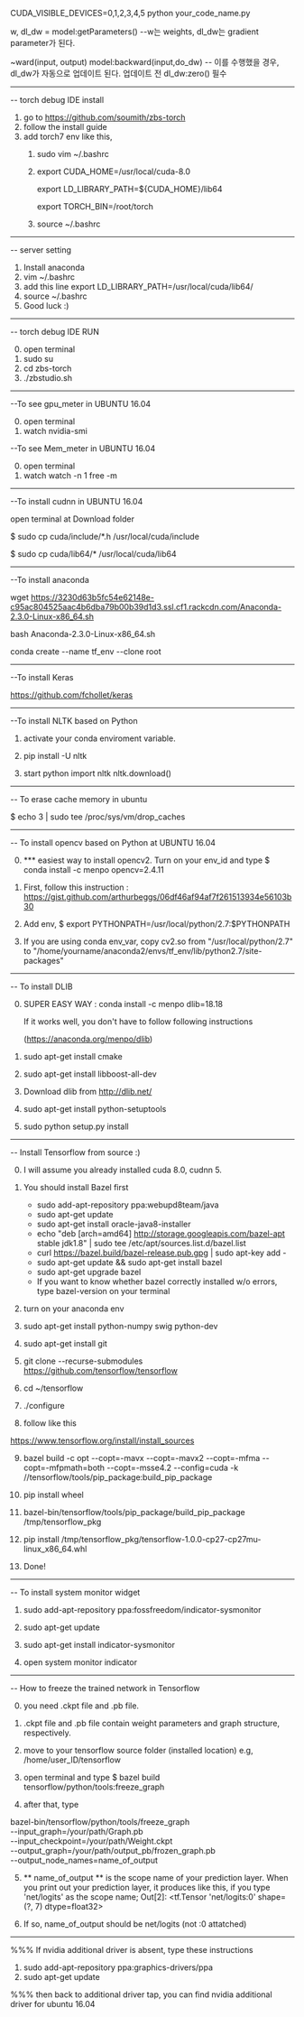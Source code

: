 CUDA_VISIBLE_DEVICES=0,1,2,3,4,5 python your_code_name.py

w, dl_dw = model:getParameters() --w는 weights, dl_dw는 gradient parameter가 된다.

~ward(input, output)
model:backward(input,do_dw) -- 이를 수행했을 경우, dl_dw가 자동으로 업데이트 된다. 업데이트 전 dl_dw:zero() 필수

-----------------------------------------------------------------
-- torch debug IDE install
1. go to https://github.com/soumith/zbs-torch
2. follow the install guide
3. add torch7 env like this,
   1. sudo vim ~/.bashrc
   2.  export CUDA_HOME=/usr/local/cuda-8.0
   
       export LD_LIBRARY_PATH=${CUDA_HOME}/lib64
       
       export TORCH_BIN=/root/torch
   3. source ~/.bashrc

-----------------------------------------------------------------
-- server setting

1. Install anaconda
2. vim ~/.bashrc
3. add this line
   export LD_LIBRARY_PATH=/usr/local/cuda/lib64/
4. source ~/.bashrc
5. Good luck :)


-----------------------------------------------------------------
-- torch debug IDE RUN

0. open terminal
1. sudo su
2. cd zbs-torch
3. ./zbstudio.sh

-----------------------------------------------------------------
--To see gpu_meter in UBUNTU 16.04

0. open terminal
1. watch nvidia-smi

--To see Mem_meter in UBUNTU 16.04

0. open terminal
1. watch watch -n 1 free -m

-----------------------------------------------------------------
--To install cudnn in UBUNTU 16.04

open terminal at Download folder

$ sudo cp cuda/include/*.h /usr/local/cuda/include

$ sudo cp cuda/lib64/* /usr/local/cuda/lib64

-----------------------------------------------------------------
--To install anaconda

wget https://3230d63b5fc54e62148e-c95ac804525aac4b6dba79b00b39d1d3.ssl.cf1.rackcdn.com/Anaconda-2.3.0-Linux-x86_64.sh

bash Anaconda-2.3.0-Linux-x86_64.sh

conda create --name tf_env --clone root

-----------------------------------------------------------------
--To install Keras

https://github.com/fchollet/keras


-----------------------------------------------------------------
--To install NLTK based on Python

1. activate your conda enviroment variable.

2. pip install -U nltk

3. start python
   import nltk
   nltk.download()

-----------------------------------------------------------------
-- To erase cache memory in ubuntu

$ echo 3 | sudo tee /proc/sys/vm/drop_caches

-----------------------------------------------------------------
-- To install opencv based on Python at UBUNTU 16.04

0. *** easiest way to install opencv2. Turn on your env_id and type $ conda install -c menpo opencv=2.4.11

1. First, follow this instruction : https://gist.github.com/arthurbeggs/06df46af94af7f261513934e56103b30

2. Add env, $ export PYTHONPATH=/usr/local/python/2.7:$PYTHONPATH

3. If you are using conda env_var, copy cv2.so from "/usr/local/python/2.7" to 
   "/home/yourname/anaconda2/envs/tf_env/lib/python2.7/site-packages"

-----------------------------------------------------------------
-- To install DLIB

0. SUPER EASY WAY :
   conda install -c menpo dlib=18.18
   
   If it works well, you don't have to follow following instructions
   
   (https://anaconda.org/menpo/dlib)

1. sudo apt-get install cmake

2. sudo apt-get install libboost-all-dev

3. Download dlib from http://dlib.net/

3. sudo apt-get install python-setuptools

4. sudo python setup.py install 
-----------------------------------------------------------------

-- Install Tensorflow from source :)

0. I will assume you already installed cuda 8.0, cudnn 5.

1. You should install Bazel first
   - sudo add-apt-repository ppa:webupd8team/java
   - sudo apt-get update
   - sudo apt-get install oracle-java8-installer
   - echo "deb [arch=amd64] http://storage.googleapis.com/bazel-apt stable jdk1.8" | sudo tee /etc/apt/sources.list.d/bazel.list
   - curl https://bazel.build/bazel-release.pub.gpg | sudo apt-key add -
   - sudo apt-get update && sudo apt-get install bazel
   - sudo apt-get upgrade bazel
   - If you want to know whether bazel correctly installed w/o errors, type bazel-version on your terminal

2. turn on your anaconda env

3. sudo apt-get install python-numpy swig python-dev

4. sudo apt-get install git

5. git clone --recurse-submodules https://github.com/tensorflow/tensorflow

6. cd ~/tensorflow

7. ./configure

8. follow like this 

https://www.tensorflow.org/install/install_sources

9. bazel build -c opt --copt=-mavx --copt=-mavx2 --copt=-mfma --copt=-mfpmath=both --copt=-msse4.2 --config=cuda -k //tensorflow/tools/pip_package:build_pip_package

9. pip install wheel

10. bazel-bin/tensorflow/tools/pip_package/build_pip_package /tmp/tensorflow_pkg

11. pip install /tmp/tensorflow_pkg/tensorflow-1.0.0-cp27-cp27mu-linux_x86_64.whl

12. Done!

----------------------------------------------------

-- To install system monitor widget

1. sudo add-apt-repository ppa:fossfreedom/indicator-sysmonitor

2. sudo apt-get update

3. sudo apt-get install indicator-sysmonitor

4. open system monitor indicator

---------------------------------------------------

-- How to freeze the trained network in Tensorflow

0. you need .ckpt file and .pb file.

1. .ckpt file and .pb file contain weight parameters and graph structure, respectively.

2. move to your tensorflow source folder (installed location) e.g, /home/user_ID/tensorflow

3. open terminal and type $ bazel build tensorflow/python/tools:freeze_graph

4. after that, type 

bazel-bin/tensorflow/python/tools/freeze_graph \
--input_graph=/your/path/Graph.pb \
--input_checkpoint=/your/path/Weight.ckpt \
--output_graph=/your/path/output_pb/frozen_graph.pb \
--output_node_names=name_of_output

5. ** name_of_output ** is the scope name of your prediction layer. When you print out your prediction layer, it produces like this, if you type 'net/logits' as the scope name; 
Out[2]: <tf.Tensor 'net/logits:0' shape=(?, 7) dtype=float32>

6. If so, name_of_output should be net/logits (not :0 attatched)

------
%%% If nvidia additional driver is absent, type these instructions

1. sudo add-apt-repository ppa:graphics-drivers/ppa
2. sudo apt-get update

%%% then back to additional driver tap, you can find nvidia additional driver for ubuntu 16.04
